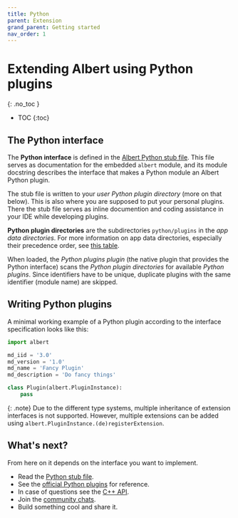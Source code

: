 ```yaml
---
title: Python
parent: Extension
grand_parent: Getting started
nav_order: 1
---
```


# Extending Albert using Python plugins
{: .no_toc }

- TOC
{:toc}

## The Python interface

The **Python interface** is defined in the [Albert Python stub file](https://github.com/albertlauncher/plugins/blob/main/python/albert.pyi).
This file serves as documentation for the embedded `albert` module, and its module docstring describes the interface that makes a Python module an Albert Python plugin.

The stub file is written to your *user Python plugin directory* (more on that below).
This is also where you are supposed to put your personal plugins.
There the stub file serves as inline documention and coding assistance in your IDE while developing plugins. 

**Python plugin directories** are the subdirectories `python/plugins` in the *app data directories*.
For more information on app data directories, especially their precedence order, see [this table](https://albertlauncher.github.io/gettingstarted/faq/#where-are-cache-config-and-data-files-stored).

When loaded, the *Python plugins plugin* (the native plugin that provides the Python interface) scans the *Python plugin directories* for available *Python plugins*. 
Since identifiers have to be unique, duplicate plugins with the same identifier (module name) are skipped.

## Writing Python plugins

A minimal working example of a Python plugin according to the interface specification looks like this:

```python
import albert

md_iid = '3.0'
md_version = '1.0'
md_name = 'Fancy Plugin'
md_description = 'Do fancy things'

class Plugin(albert.PluginInstance):
    pass
```

{: .note}
Due to the different type systems, multiple inheritance of extension interfaces is not supported.
However, multiple extensions can be added using `albert.PluginInstance.(de)registerExtension`.

## What's next?

From here on it depends on the interface you want to implement.
- Read the [Python stub file]. 
- See the [official Python plugins][1] for reference.
- In case of questions see the [C++ API](/reference/namespacealbert.html). 
- Join the [community chats](/help#community-chat).
- Build something cool and share it.

[Python stub file]: https://github.com/albertlauncher/plugins/blob/main/python/albert.pyi
[1]: https://github.com/albertlauncher/python
